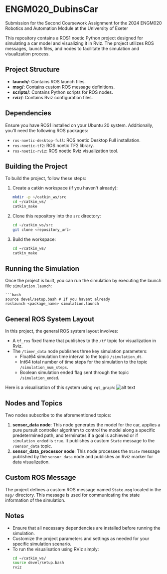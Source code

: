 # ENGM020_DubinsCar
Submission for the Second Coursework Assignment for the 2024 ENGM020 Robotics and Automation Module at the University of Exeter

This repository contains a ROS1 noetic Python project designed for simulating a car model and visualizing it in Rviz. The project utilizes ROS messages, launch files, and nodes to facilitate the simulation and visualization process.

## Project Structure

- **launch/**: Contains ROS launch files.
- **msg/**: Contains custom ROS message definitions.
- **scripts/**: Contains Python scripts for ROS nodes.
- **rviz/**: Contains Rviz configuration files.

## Dependencies

Ensure you have ROS1 installed on your Ubuntu 20 system. Additionally, you'll need the following ROS packages:

- `ros-noetic-desktop-full`: ROS noetic Desktop Full installation.
- `ros-noetic-tf2`: ROS noetic TF2 library.
- `ros-noetic-rviz`: ROS noetic Rviz visualization tool.

## Building the Project

To build the project, follow these steps:

1. Create a catkin workspace (if you haven't already):

   ```bash
   mkdir -p ~/catkin_ws/src
   cd ~/catkin_ws/
   catkin_make

2. Clone this repository into the `src` directory:

    ```bash
    cd ~/catkin_ws/src
    git clone <repository_url>

3. Build the workspace:

    ```bash
    cd ~/catkin_ws/
    catkin_make


## Running the Simulation

Once the project is built, you can run the simulation by executing the launch file `simulation.launch`:

    ```bash
    source devel/setup.bash # If you havent already
    roslaunch <package_name> simulation.launch


## General ROS System Layout

In this project, the general ROS system layout involves:

- A `tf_ros` fixed frame that publishes to the `/tf` topic for visualization in Rviz.
- The `/timer_data` node publishes three key simulation parameters:
  - Float64 simulation time interval to the topic `/simulation_dt`.
  - Int64 total number of time steps for the simulation to the topic `/simulation_num_steps`.
  - Boolean simulation ended flag sent through the topic `/simulation_ended`.

Here is a visualisation of this system using `rqt_graph`:
![alt text](<assets/graph.png>)
## Nodes and Topics

Two nodes subscribe to the aforementioned topics:

1. **sensor_data node**: This node generates the model for the car, applies a pure pursuit controller algorithm to control the model along a specific predetermined path, and terminates if a goal is achieved or if `simulation_ended` is `true`. It publishes a custom `State` message to the `/sensor_data` topic.
2. **sensor_data_processor node**: This node processes the `State` message published by the `sensor_data` node and publishes an Rviz marker for data visualization.

## Custom ROS Message

The project defines a custom ROS message named `State.msg` located in the `msg/` directory. This message is used for communicating the state information of the simulation.

## Notes

- Ensure that all necessary dependencies are installed before running the simulation.
- Customize the project parameters and settings as needed for your specific simulation scenario.
- To run the visualisation using RViz simply:
    ```bash
    cd ~/catkin_ws/
    source devel/setup.bash
    rviz